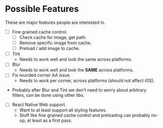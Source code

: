 # Possible Features

These are major features people are interested in.

-   [ ] Fine grained cache control.
    -   [ ] Check cache for image, get path.
    -   [ ] Remove specific image from cache.
    -   [ ] Preload / add image to cache.
-   [ ] Tint
    -   Needs to work well and look the same across platforms.
-   [ ] Blur
    -   Needs to work well and look the **SAME** across platforms.
-   [ ] Fix rounded corner AA issue.
    -   Needs to work per corner, across platforms (should not affect iOS).
-   Probably after Blur and Tint we don't need to worry about arbitrary filters, can be done using other libs.
-   [ ] React Native Web support.
    -   Want to at least support all styling features.
    -   Stuff like fine grained cache control and preloading can probably no-op, at least as a first pass.
